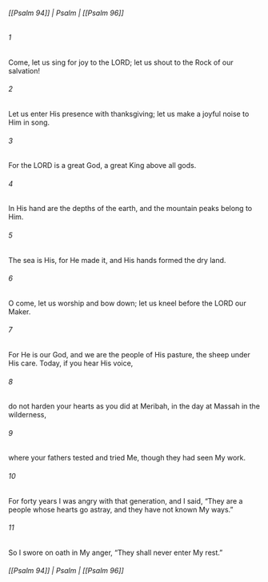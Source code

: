 ###### [[Psalm 94]] | Psalm | [[Psalm 96]]

###### 1
Come, let us sing for joy to the LORD; let us shout to the Rock of our salvation!
###### 2
Let us enter His presence with thanksgiving; let us make a joyful noise to Him in song.
###### 3
For the LORD is a great God, a great King above all gods.
###### 4
In His hand are the depths of the earth, and the mountain peaks belong to Him.
###### 5
The sea is His, for He made it, and His hands formed the dry land.
###### 6
O come, let us worship and bow down; let us kneel before the LORD our Maker.
###### 7
For He is our God, and we are the people of His pasture, the sheep under His care. Today, if you hear His voice,
###### 8
do not harden your hearts as you did at Meribah, in the day at Massah in the wilderness,
###### 9
where your fathers tested and tried Me, though they had seen My work.
###### 10
For forty years I was angry with that generation, and I said, “They are a people whose hearts go astray, and they have not known My ways.”
###### 11
So I swore on oath in My anger, “They shall never enter My rest.”

###### [[Psalm 94]] | Psalm | [[Psalm 96]]

